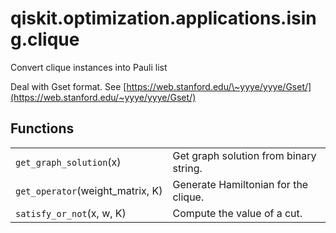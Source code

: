 <span id="qiskit-optimization-applications-ising-clique" />

# qiskit.optimization.applications.ising.clique

Convert clique instances into Pauli list

Deal with Gset format. See [https://web.stanford.edu/\~yyye/yyye/Gset/](https://web.stanford.edu/~yyye/yyye/Gset/)

## Functions

|                                   |                                        |
| --------------------------------- | -------------------------------------- |
| `get_graph_solution`(x)           | Get graph solution from binary string. |
| `get_operator`(weight\_matrix, K) | Generate Hamiltonian for the clique.   |
| `satisfy_or_not`(x, w, K)         | Compute the value of a cut.            |
